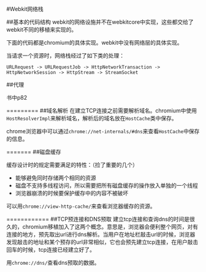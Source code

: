 #Webkit网络栈

##基本的代码结构
webkit的网络设施并不在webkitcore中实现，这些都交给了webkit不同的移植来实现的。

下面的代码都是chromium的具体实现。webkit中没有网络层的具体实现。

当请求一个资源时，网络栈经过了如下类的处理：

`URLRequest -> URLRequestJob -> HttpNetworkTransaction -> HttpNetworkSession -> HttpStream -> StreamSocket`

##代理

书中p82

=========
##域名解析
在建立TCP连接之前需要解析域名。chromium中使用`HostResolverImpl`来解析域名，解析后的域名放在`HostCache`类中保存。

chrome浏览器中可以通过`chrome://net-internals/#dns`来查看`HostCache`中保存的信息。

=======
##磁盘缓存

缓存设计时的规定需要满足的特性：（捡了重要的几个）

- 能够避免同时存储两个相同的资源
- 磁盘不支持多线程访问，所以需要把所有磁盘缓存的操作放入单独的一个线程
- 浏览器崩溃的时候要保护缓存中的内容不被破坏

可以用`chrome://view-http-cache/`来查看浏览器缓存的资源。

============
##TCP预连接和DNS预取
建立tcp连接和查询dns的时间是很久的，chromium移植加入了这两个概念。意思是，浏览器会便利整个网页，对有连接的地方，预先取出url进行dns解析。当用户在地址栏敲击url的时候，浏览器发现敲击的地址和某个预存的url非常相似，它也会预先建立tcp连接，在用户敲击回车的时候，tcp连接已经建立好了。

用`chrome://dns/`查看dns预取的数据。




